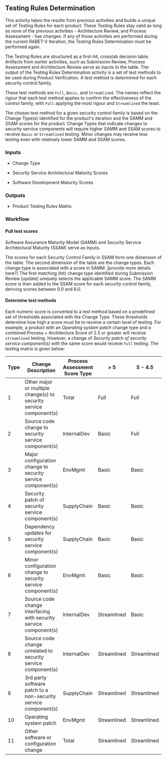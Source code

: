 ## Testing Rules Determination

This activity takes the results from previous activities and builds a unique set of Testing Rules for each product. These Testing Rules stay valid as long as none of the previous activities - Architecture Review, and Process Assessment - has changes. If any of those activities are performed during the current RABET-V Iteration, the Testing Rules Determination must be performed again.

The Testing Rules are structured as a first-hit, crosstab decision table. Artifacts from earlier activities, such as Submission Review, Process Assessment and Architecture Review serve as inputs to the table. The output of the Testing Rules Determination activity is a set of test methods to be used during Product Verification. A test method is determined for each security control family.

These test methods are `Full`, `Basic`, and `Streamlined`. The names reflect the rigour that each test method applies to confirm the effectiveness of the control family, with `Full` applying the most rigour and `Streamlined` the least.

The chosen test method for a given security control family is based on the Change Type(s) identified for the product's iteration and the SAMM and SSAM scores for the product. Change Types that indicate changes to security service components will require higher SAMM and SSAM scores to receive `Basic` or `Streamlined` testing. Minor changes may receive less testing even with relatively lower SAMM and SSAM scores.

### Inputs

  - Change Type

  - Security Service Architectural Maturity Scores

  - Software Development Maturity Scores

### Outputs

  - Product Testing Rules Matrix

### Workflow

#### Pull test scores

Software Assurance Maturity Model (SAMM) and Security Service Architectural Maturity (SSAM) serve as inputs.

The scores for each Security Control Family in SSAM form one dimension of the table. The second dimension of the table are the change types. Each change type is associated with a score in SAMM. [provide more details here?] The first matching (hit) change type identified during Submission Review [update] uniquely selects the applicable SAMM score. The SAMM score is then added to the SSAM score for each security control family, deriving scores between 0.0 and 6.0.

#### Determine test methods

 Each numeric score is converted to a test method based on a predefined set of thresholds associated with the Change Type. These thresholds determine how high a score must be to receive a certain level of testing. For example, a product with an *Operating system patch* change type and a combined Process + Architecture Score of 2.5 or greater will receive `streamlined` testing. However, a change of *Security patch of security service component(s)* with the same score would receive `Full` testing. The testing matrix is given below:

| Type | Change Description                                                 | Process Assessment Score Type | > 5         | 5 - 4.5     | 4.49 - 4.0  | 3.99 - 3.5  | 3.49 - 3.0  | 2.99 - 2.5  | 2.49 - 2.0 | < 2.0 |
|-------------|--------------------------------------------------------------------|-------------------------------|-------------|-------------|-------------|-------------|-------------|-------------|------------|-------|
| 1           | Other major or multiple change(s) to security service component(s) | Total                         | Full        | Full        | Full        | Full        | Full        | Full        | Full       | Full  |
| 2           | Source code change to security service component(s)                | InternalDev                   | Basic       | Full        | Full        | Full        | Full        | Full        | Full       | Full  |
| 3           | Major configuration change to security service component(s)        | EnvMgmt                       | Basic       | Basic       | Basic       | Full        | Full        | Full        | Full       | Full  |
| 4           | Security patch of security service component(s)                    | SupplyChain                   | Basic       | Basic       | Basic       | Basic       | Full        | Full        | Full       | Full  |
| 5           | Dependency updates for security service component(s)               | SupplyChain                   | Basic       | Basic       | Basic       | Basic       | Basic       | Full        | Full       | Full  |
| 6           | Minor configuration change to security service component(s)        | EnvMgmt                       | Basic       | Basic       | Basic       | Basic       | Basic       | Basic       | Basic      | Full  |
| 7           | Source code change interfacing with security service component(s)  | InternalDev                   | Streamlined | Basic       | Basic       | Basic       | Basic       | Basic       | Basic      | Full  |
| 8           | Source code change unrelated to security service component(s)      | InternalDev                   | Streamlined | Streamlined | Streamlined | Basic       | Basic       | Basic       | Basic      | Full  |
| 9           | 3rd party software patch to a non-security service component(s)     | SupplyChain                   | Streamlined | Streamlined | Streamlined | Streamlined | Streamlined | Basic       | Basic      | Full  |
| 10          | Operating system patch                                             | EnvMgmt                       | Streamlined | Streamlined | Streamlined | Streamlined | Streamlined | Streamlined | Basic      | Full  |
| 11          | Other software or configuration change                             | Total                         | Streamlined | Streamlined | Streamlined | Streamlined | Streamlined | Streamlined | Basic      | Full  |
